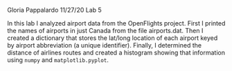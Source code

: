 Gloria Pappalardo
11/27/20
Lab 5

In this lab I analyzed airport data from the OpenFlights project. First I printed the names of airports in just Canada from the file airports.dat. Then I created a dictionary that stores the lat/long location of each airport keyed by airport abbreviation (a unique identifier). Finally, I determined the distance of airlines routes and created a histogram showing that information using `numpy` and `matplotlib.pyplot`.
